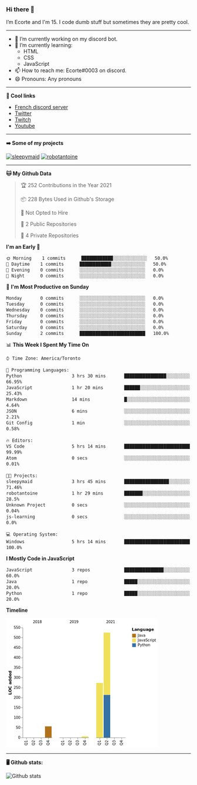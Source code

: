 ### Hi there 👋
I’m Ecorte and I'm 15.
I code dumb stuff but sometimes they are pretty cool.

-------

- 🔭 I’m currently working on my discord bot.
- 🌱 I’m currently learning:
     - HTML
     - CSS
     - JavaScript
- 📫 How to reach me: Ecorte#0003 on discord.
- 😄 Pronouns: Any pronouns

-------

**🔗 Cool links**

- [French discord server](https://discord.gg/8bpy2PC)
- [Twitter](https://twitter.com/Ecorteyt)
- [Twitch](https://www.twitch.tv/ecorte)
- [Youtube](https://www.youtube.com/channel/UCOLeHMtMSE4w6jpFGh1AAdA)

-------

**➡️ Some of my projects**

[![sleepymaid](https://github-readme-stats.vercel.app/api/pin/?username=Le-monde-d-Ecorte&repo=sleepymaid&theme=dark)](https://github.com/Le-monde-d-Ecorte/sleepymaid)
[![robotantoine](https://github-readme-stats.vercel.app/api/pin/?username=Le-monde-d-Ecorte&repo=robotantoine&theme=dark)](https://github.com/Le-monde-d-Ecorte/robotantoine)

-------

<!--START_SECTION:waka-->
**🐱 My Github Data** 

> 🏆 252 Contributions in the Year 2021
 > 
> 📦 228 Bytes Used in Github's Storage 
 > 
> 🚫 Not Opted to Hire
 > 
> 📜 2 Public Repositories 
 > 
> 🔑 4 Private Repositories  
 > 
**I'm an Early 🐤** 

```text
🌞 Morning    1 commits      ████████████░░░░░░░░░░░░░   50.0% 
🌆 Daytime    1 commits      ████████████░░░░░░░░░░░░░   50.0% 
🌃 Evening    0 commits      ░░░░░░░░░░░░░░░░░░░░░░░░░   0.0% 
🌙 Night      0 commits      ░░░░░░░░░░░░░░░░░░░░░░░░░   0.0%

```
📅 **I'm Most Productive on Sunday** 

```text
Monday       0 commits      ░░░░░░░░░░░░░░░░░░░░░░░░░   0.0% 
Tuesday      0 commits      ░░░░░░░░░░░░░░░░░░░░░░░░░   0.0% 
Wednesday    0 commits      ░░░░░░░░░░░░░░░░░░░░░░░░░   0.0% 
Thursday     0 commits      ░░░░░░░░░░░░░░░░░░░░░░░░░   0.0% 
Friday       0 commits      ░░░░░░░░░░░░░░░░░░░░░░░░░   0.0% 
Saturday     0 commits      ░░░░░░░░░░░░░░░░░░░░░░░░░   0.0% 
Sunday       2 commits      █████████████████████████   100.0%

```


📊 **This Week I Spent My Time On** 

```text
⌚︎ Time Zone: America/Toronto

💬 Programming Languages: 
Python                   3 hrs 30 mins       ████████████████░░░░░░░░░   66.95% 
JavaScript               1 hr 20 mins        ██████░░░░░░░░░░░░░░░░░░░   25.43% 
Markdown                 14 mins             █░░░░░░░░░░░░░░░░░░░░░░░░   4.64% 
JSON                     6 mins              ░░░░░░░░░░░░░░░░░░░░░░░░░   2.21% 
Git Config               1 min               ░░░░░░░░░░░░░░░░░░░░░░░░░   0.58%

🔥 Editors: 
VS Code                  5 hrs 14 mins       █████████████████████████   99.99% 
Atom                     0 secs              ░░░░░░░░░░░░░░░░░░░░░░░░░   0.01%

🐱‍💻 Projects: 
sleepymaid               3 hrs 45 mins       █████████████████░░░░░░░░   71.46% 
robotantoine             1 hr 29 mins        ███████░░░░░░░░░░░░░░░░░░   28.5% 
Unknown Project          0 secs              ░░░░░░░░░░░░░░░░░░░░░░░░░   0.04% 
js-learning              0 secs              ░░░░░░░░░░░░░░░░░░░░░░░░░   0.0%

💻 Operating System: 
Windows                  5 hrs 14 mins       █████████████████████████   100.0%

```

**I Mostly Code in JavaScript** 

```text
JavaScript               3 repos             ███████████████░░░░░░░░░░   60.0% 
Java                     1 repo              █████░░░░░░░░░░░░░░░░░░░░   20.0% 
Python                   1 repo              █████░░░░░░░░░░░░░░░░░░░░   20.0%

```


**Timeline**

![Chart not found](https://raw.githubusercontent.com/Ecorte/Ecorte/main/charts/bar_graph.png) 


<!--END_SECTION:waka-->

-------

**🖥️ Github stats:**

![Github stats](https://github-readme-stats.vercel.app/api?username=Ecorte&theme=dark&count_private=true)
